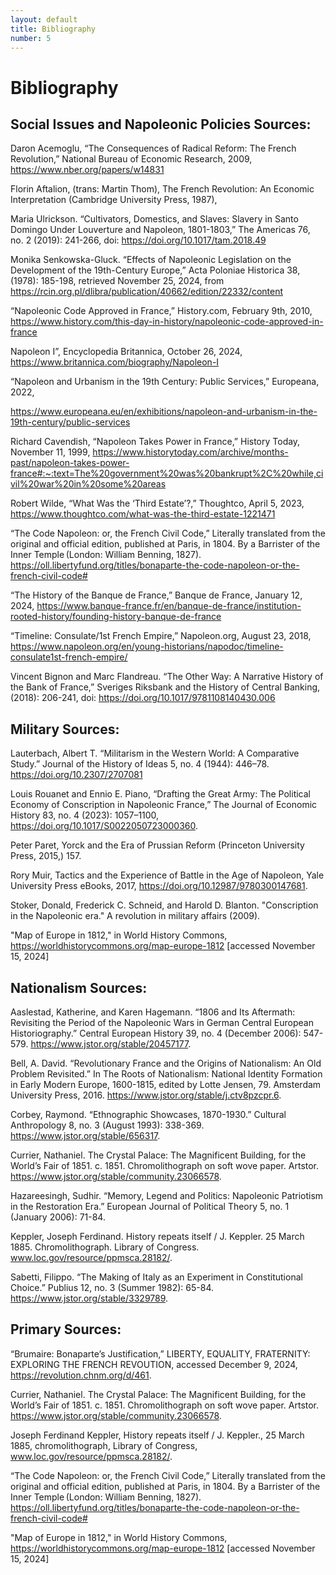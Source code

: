 ```yaml
---
layout: default
title: Bibliography
number: 5
---
```


# Bibliography

## Social Issues and Napoleonic Policies Sources:

Daron Acemoglu, “The Consequences of Radical Reform: The French Revolution,” National Bureau of Economic Research, 2009, https://www.nber.org/papers/w14831 

Florin Aftalion, (trans: Martin Thom), The French Revolution: An Economic Interpretation (Cambridge University Press, 1987), 

Maria Ulrickson. “Cultivators, Domestics, and Slaves: Slavery in Santo Domingo Under Louverture and Napoleon, 1801-1803,” The Americas 76, no. 2 (2019): 241-266, doi: https://doi.org/10.1017/tam.2018.49 

Monika Senkowska-Gluck. “Effects of Napoleonic Legislation on the Development of the 19th-Century Europe,” Acta Poloniae Historica 38, (1978): 185-198, retrieved November 25, 2024, from https://rcin.org.pl/dlibra/publication/40662/edition/22332/content 

“Napoleonic Code Approved in France,” History.com, February 9th, 2010, https://www.history.com/this-day-in-history/napoleonic-code-approved-in-france 

Napoleon I”, Encyclopedia Britannica, October 26, 2024, https://www.britannica.com/biography/Napoleon-I 

“Napoleon and Urbanism in the 19th Century: Public Services,” Europeana, 2022,  

https://www.europeana.eu/en/exhibitions/napoleon-and-urbanism-in-the-19th-century/public-services 

Richard Cavendish, “Napoleon Takes Power in France,” History Today, November 11, 1999, https://www.historytoday.com/archive/months-past/napoleon-takes-power-france#:~:text=The%20government%20was%20bankrupt%2C%20while,civil%20war%20in%20some%20areas 

Robert Wilde, “What Was the ‘Third Estate’?,” Thoughtco, April 5, 2023, https://www.thoughtco.com/what-was-the-third-estate-1221471  

“The Code Napoleon: or, the French Civil Code,” Literally translated from the original and official edition, published at Paris, in 1804. By a Barrister of the Inner Temple (London: William Benning, 1827). https://oll.libertyfund.org/titles/bonaparte-the-code-napoleon-or-the-french-civil-code#  

“The History of the Banque de France,” Banque de France, January 12, 2024, https://www.banque-france.fr/en/banque-de-france/institution-rooted-history/founding-history-banque-de-france  

 “Timeline: Consulate/1st French Empire,” Napoleon.org, August 23, 2018, https://www.napoleon.org/en/young-historians/napodoc/timeline-consulate1st-french-empire/   

Vincent Bignon and Marc Flandreau. “The Other Way: A Narrative History of the Bank of France,” Sveriges Riksbank and the History of Central Banking, (2018): 206-241, doi: https://doi.org/10.1017/9781108140430.006 



## Military Sources: 

 Lauterbach, Albert T. “Militarism in the Western World: A Comparative Study.” Journal of the History of Ideas 5, no. 4 (1944): 446–78. https://doi.org/10.2307/2707081
 
Louis Rouanet and Ennio E. Piano, “Drafting the Great Army: The Political Economy of Conscription in Napoleonic France,” The Journal of Economic History 83, no. 4 (2023): 1057–1100, https://doi.org/10.1017/S0022050723000360.

Peter Paret, Yorck and the Era of Prussian Reform (Princeton University Press, 2015,) 157.

Rory Muir, Tactics and the Experience of Battle in the Age of Napoleon, Yale University Press eBooks, 2017, https://doi.org/10.12987/9780300147681.

Stoker, Donald, Frederick C. Schneid, and Harold D. Blanton. "Conscription in the Napoleonic era." A revolution in military affairs (2009).

"Map of Europe in 1812," in World History Commons, https://worldhistorycommons.org/map-europe-1812 [accessed November 15, 2024]

## Nationalism Sources:

Aaslestad, Katherine, and Karen Hagemann. “1806 and Its Aftermath: Revisiting the Period of the Napoleonic Wars in German Central European Historiography.” Central European History 39, no. 4 (December 2006): 547-579. https://www.jstor.org/stable/20457177.

Bell, A. David. “Revolutionary France and the Origins of Nationalism: An Old Problem Revisited.” In The Roots of Nationalism: National Identity Formation in Early Modern Europe, 1600-1815, edited by Lotte Jensen, 79. Amsterdam University Press, 2016. https://www.jstor.org/stable/j.ctv8pzcpr.6.

Corbey, Raymond. “Ethnographic Showcases, 1870-1930.” Cultural Anthropology 8, no. 3 (August 1993): 338-369. https://www.jstor.org/stable/656317.

Currier, Nathaniel. The Crystal Palace: The Magnificent Building, for the World’s Fair of 1851. c. 1851. Chromolithograph on soft wove paper. Artstor. https://www.jstor.org/stable/community.23066578.

Hazareesingh, Sudhir. “Memory, Legend and Politics: Napoleonic Patriotism in the Restoration Era.” European Journal of Political Theory 5, no. 1 (January 2006): 71-84.

Keppler, Joseph Ferdinand. History repeats itself / J. Keppler. 25 March 1885. Chromolithograph. Library of Congress. www.loc.gov/resource/ppmsca.28182/.

Sabetti, Filippo. “The Making of Italy as an Experiment in Constitutional Choice.” Publius 12, no. 3 (Summer 1982): 65-84. https://www.jstor.org/stable/3329789. 

## Primary Sources:

“Brumaire: Bonaparte’s Justification,” LIBERTY, EQUALITY, FRATERNITY: EXPLORING THE FRENCH REVOUTION, accessed December 9, 2024, https://revolution.chnm.org/d/461.

Currier, Nathaniel. The Crystal Palace: The Magnificent Building, for the World’s Fair of 1851. c. 1851. Chromolithograph on soft wove paper. Artstor. https://www.jstor.org/stable/community.23066578.

Joseph Ferdinand Keppler, History repeats itself / J. Keppler., 25 March 1885, chromolithograph, Library of Congress, www.loc.gov/resource/ppmsca.28182/.

“The Code Napoleon: or, the French Civil Code,” Literally translated from the original and official edition, published at Paris, in 1804. By a Barrister of the Inner Temple (London: William Benning, 1827). https://oll.libertyfund.org/titles/bonaparte-the-code-napoleon-or-the-french-civil-code#  

"Map of Europe in 1812," in World History Commons, https://worldhistorycommons.org/map-europe-1812 [accessed November 15, 2024]




